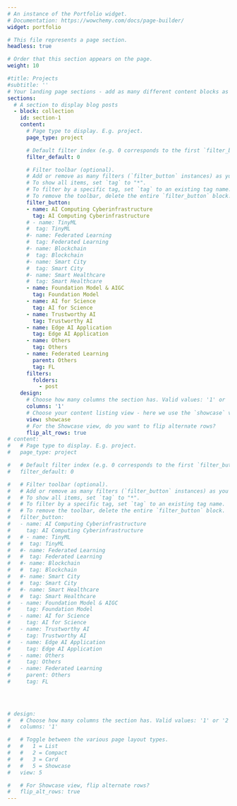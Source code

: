 ```yaml
---
# An instance of the Portfolio widget.
# Documentation: https://wowchemy.com/docs/page-builder/
widget: portfolio

# This file represents a page section.
headless: true

# Order that this section appears on the page.
weight: 10

#title: Projects
#subtitle: ''
# Your landing page sections - add as many different content blocks as you like
sections:
  # A section to display blog posts
  - block: collection
    id: section-1
    content:
      # Page type to display. E.g. project.
      page_type: project

      # Default filter index (e.g. 0 corresponds to the first `filter_button` instance below).
      filter_default: 0

      # Filter toolbar (optional).
      # Add or remove as many filters (`filter_button` instances) as you like.
      # To show all items, set `tag` to "*".
      # To filter by a specific tag, set `tag` to an existing tag name.
      # To remove the toolbar, delete the entire `filter_button` block.
      filter_button:
      - name: AI Computing Cyberinfrastructure
        tag: AI Computing Cyberinfrastructure
      # - name: TinyML
      #  tag: TinyML
      #- name: Federated Learning
      #  tag: Federated Learning
      #- name: Blockchain
      #  tag: Blockchain
      #- name: Smart City
      #  tag: Smart City
      #- name: Smart Healthcare
      #  tag: Smart Healthcare
      - name: Foundation Model & AIGC
        tag: Foundation Model
      - name: AI for Science
        tag: AI for Science
      - name: Trustworthy AI
        tag: Trustworthy AI
      - name: Edge AI Application
        tag: Edge AI Application
      - name: Others
        tag: Others
      - name: Federated Learning
        parent: Others
        tag: FL
      filters:
        folders:
          - post
    design:
      # Choose how many columns the section has. Valid values: '1' or '2'.
      columns: '1'
      # Choose your content listing view - here we use the `showcase` view
      view: showcase
      # For the Showcase view, do you want to flip alternate rows?
      flip_alt_rows: true
# content:
#   # Page type to display. E.g. project.
#   page_type: project

#   # Default filter index (e.g. 0 corresponds to the first `filter_button` instance below).
#   filter_default: 0

#   # Filter toolbar (optional).
#   # Add or remove as many filters (`filter_button` instances) as you like.
#   # To show all items, set `tag` to "*".
#   # To filter by a specific tag, set `tag` to an existing tag name.
#   # To remove the toolbar, delete the entire `filter_button` block.
#   filter_button:
#   - name: AI Computing Cyberinfrastructure
#     tag: AI Computing Cyberinfrastructure
#   # - name: TinyML
#   #  tag: TinyML
#   #- name: Federated Learning
#   #  tag: Federated Learning
#   #- name: Blockchain
#   #  tag: Blockchain
#   #- name: Smart City
#   #  tag: Smart City
#   #- name: Smart Healthcare
#   #  tag: Smart Healthcare
#   - name: Foundation Model & AIGC
#     tag: Foundation Model
#   - name: AI for Science
#     tag: AI for Science
#   - name: Trustworthy AI
#     tag: Trustworthy AI
#   - name: Edge AI Application
#     tag: Edge AI Application
#   - name: Others
#     tag: Others
#   - name: Federated Learning
#     parent: Others
#     tag: FL
  

  

# design:
#   # Choose how many columns the section has. Valid values: '1' or '2'.
#   columns: '1'

#   # Toggle between the various page layout types.
#   #   1 = List
#   #   2 = Compact
#   #   3 = Card
#   #   5 = Showcase
#   view: 5

#   # For Showcase view, flip alternate rows?
#   flip_alt_rows: true
---
```

